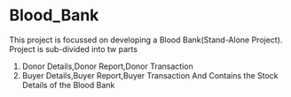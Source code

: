 # Blood_Bank
This project is focussed on developing a Blood Bank(Stand-Alone Project).
Project is sub-divided into tw parts
  1. Donor Details,Donor Report,Donor Transaction
  2. Buyer Details,Buyer Report,Buyer Transaction
And Contains the Stock Details of the Blood Bank
